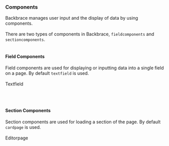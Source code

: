 ### Components

Backbrace manages user input and the display of data by using components.
<br><br>
There are two types of components in Backbrace, `fieldcomponents` and `sectioncomponents`.
<br><br>
#### Field Components

Field components are used for displaying or inputting data into a single field on a page. By default `textfield` is used.
<br><br>
<a class='link' route='components/textfield'>Textfield</a>

<br><br>
#### Section Components

Section components are used for loading a section of the page. By default `cardpage` is used.
<br><br>
<a class='link' route='components/editorpage'>Editorpage</a>